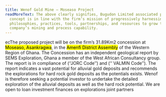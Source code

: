 ```yaml
---
title: Wenof Gold Mine – Moseaso Project
readMoreText: The above clearly signifies, Bugudon Limited associated project
  concept is in line with the firm’s mission of progressively harnessing best
  philosophies, practices, tools, partnerships, and resources to grow the
  company’s mining and process capability.
---
```

ecThe proposed project will be on the firm’s 31.89Km2 concession at <mark class="bg-warning">Moseaso,
Asankragwa</mark>, in the <mark class="bg-warning">Amenfi District Assembly</mark> of the Western Region of Ghana.
The Concession has an independent geological report by SEMS Exploration,
Ghana a member of the West African Consultancy group. The report is in
compliance of (‘‘JORC Code’’) and (‘‘ VALMIN Code’’). The report indicates
a vast potential for alluvial gold deposits and recommends the explorations
for hard rock gold deposits as the potentials exists. Wenof is therefore seeking
a potential investor to undertake the detailed exploration of the alluvial deposits
as well as the hard rock potential. We are open to loan investment finances on
explorations joint partners